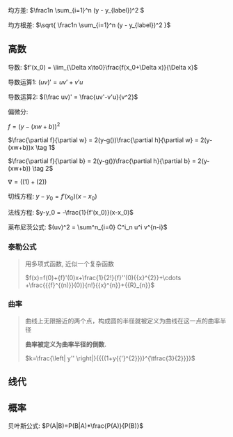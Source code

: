 <!-- 
title: 01-数学基础
sort: 
--> 

均方差: $\frac1n \sum_{i=1}^n (y - y_{label})^2 $

均方根差: $\sqrt{ \frac1n \sum_{i=1}^n (y - y_{label})^2 }$

## 高数

导数: $f'(x_0) = \lim_{\Delta x\to0}\frac{f(x_0+\Delta x)}{\Delta x}$

导数运算1: $(uv)' = uv'+v'u$

导数运算2: $(\frac uv)' = \frac{uv'-v'u}{v^2}$

偏微分: 

$f=(y-(xw+b))^2$

$\frac{\partial f}{\partial w} = 2(y-g())\frac{\partial h}{\partial w} = 2(y-(xw+b))x \tag 1$

$\frac{\partial f}{\partial b} = 2(y-g())\frac{\partial h}{\partial b} = 2(y-(xw+b)) \tag 2$

$\nabla = ((1)+(2))$

切线方程: $y-y_0 = {f'(x_0)}(x-x_0)$

法线方程: $y-y_0 = -\frac{1}{f'(x_0)}(x-x_0)$

莱布尼茨公式: $(uv)^2 = \sum^n_{i=0} C^i_n u^i v^{n-i}$

### 泰勒公式

> 用多项式函数, 近似一个复杂函数
>
> $f(x)=f(0)+{f}'(0)x+\frac{1}{2!}{f}''(0){{x}^{2}}+\cdots +\frac{{{f}^{(n)}}(0)}{n!}{{x}^{n}}+{{R}_{n}}$

### 曲率

> 曲线上无限接近的两个点，构成圆的半径就被定义为曲线在这一点的曲率半径
>
> **曲率被定义为曲率半径的倒数.**
>
> $k=\frac{\left| y'' \right|}{{{(1+y{{'}^{2}})}^{\tfrac{3}{2}}}}$

## 线代

## 概率

贝叶斯公式: $P(A|B)=P(B|A)*\frac{P(A)}{P(B)}$

